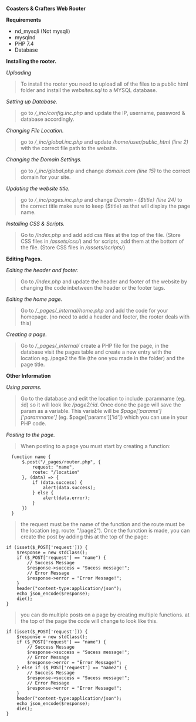 **Coasters & Crafters Web Rooter**

**Requirements**
- nd_mysqli (Not mysqli)
- mysqlnd
- PHP 7.4
- Database

**Installing the rooter.**

_Uploading_
> To install the rooter you need to upload all of the files to a public html folder and install the <i>websites.sql</i> to a MYSQL database.

_Setting up Database._
> go to */_inc/config.inc.php* and update the IP, username, password & database accordingly.

_Changing File Location._
> go to */_inc/global.inc.php* and update */home/user/public_html (line 2)* with the correct file path to the website.

_Changing the Domain Settings._
> go to */_inc/global.php* and change *domain.com (line 15)* to the correct domain for your site.

_Updating the website title._
> go to */_inc/pages.inc.php* and change *Domain - {$title} (line 24)* to the correct title make sure to keep {$title} as that will display the page name.

_Installing CSS & Scripts._
> Go to */index.php* and add add css files at the top of the file. (Store CSS files in */assets/css/*) and for scripts, add them at the bottom of the file. (Store CSS files in */assets/scripts/*)



**Editing Pages.**

_Editing the header and footer._
> Go to */index.php* and update the header and footer of the website by changing the code inbetween the header or the footer tags.

_Editing the home page._
> Go to */_pages/_internal/home.php* and add the code for your homepage. (no need to add a header and footer, the rooter deals with this)

_Creating a page._
> Go to */_pages/_internal/* create a PHP file for the page, in the database visit the pages table and create a new entry with the location eg. /page2 the file (the one you made in the folder) and the page title.



**Other Information**

_Using params._
> Go to the database and edit the location to include :paramname (eg. :id) so it will look like */page2/:id*. Once done the page will save the param as a variable. This variable will be *$page['params']['paramname']* (eg. $page['params']['id']) which you can use in your PHP code.

_Posting to the page._
> When posting to a page you must start by creating a function:
```
  function name {
      $.post("/_pages/router.php", {
          request: "name",
          route: "/location"
      }, (data) => {
          if (data.success) {
              alert(data.success);
          } else {
              alert(data.error);
          }
      })
  }
```
> the request must be the name of the function and the route must be the location (eg. route: "/page2"). Once the function is made, you can create the post by adding this at the top of the page:
```
if (isset($_POST['request'])) {
    $response = new stdClass();
    if ($_POST['request'] == "name") {
        // Success Message
        $response->success = "Sucess message!";
        // Error Message
        $response->error = "Error Message!";
    }
    header("content-type:application/json");
    echo json_encode($response);
    die();
}
```
> you can do multiple posts on a page by creating multiple functions. at the top of the page the code will change to look like this.
```
if (isset($_POST['request'])) {
    $response = new stdClass();
    if ($_POST['request'] == "name") {
        // Success Message
        $response->success = "Sucess message!";
        // Error Message
        $response->error = "Error Message!";
    } else if ($_POST['request'] == "name2") {
        // Success Message
        $response->success = "Sucess message!";
        // Error Message
        $response->error = "Error Message!";
    }
    header("content-type:application/json");
    echo json_encode($response);
    die();
}
```
